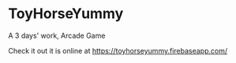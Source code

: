 # ToyHorseYummy
A 3 days' work, Arcade Game

Check it out it is online at https://toyhorseyummy.firebaseapp.com/ 


